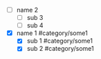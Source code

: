 - [ ] name 2
	- [ ] sub 3
	- [ ] sub 4
- [x] name 1 #category/some1
	- [x] sub 1 #category/some1
	- [x] sub 2 #category/some1